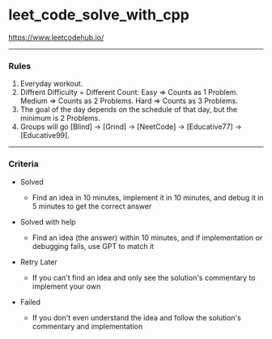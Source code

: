 # leet_code_solve_with_cpp
https://www.leetcodehub.io/

---
### Rules
1. Everyday workout.
2. Diffrent Difficulty = Different Count:
    Easy => Counts as 1 Problem.
    Medium => Counts as 2 Problems.
    Hard => Counts as 3 Problems.
3. The goal of the day depends on the schedule of that day, but the minimum is 2 Problems.
4. Groups will go [Blind] -> [Grind] -> [NeetCode] -> [Educative77] -> [Educative99].

---
### Criteria
* Solved
    * Find an idea in 10 minutes, implement it in 10 minutes, and debug it in 5 minutes to get the correct answer

* Solved with help
    * Find an idea (the answer) within 10 minutes, and if implementation or debugging fails, use GPT to match it

* Retry Later
    *  If you can't find an idea and only see the solution's commentary to implement your own

* Failed
    * If you don't even understand the idea and follow the solution's commentary and implementation